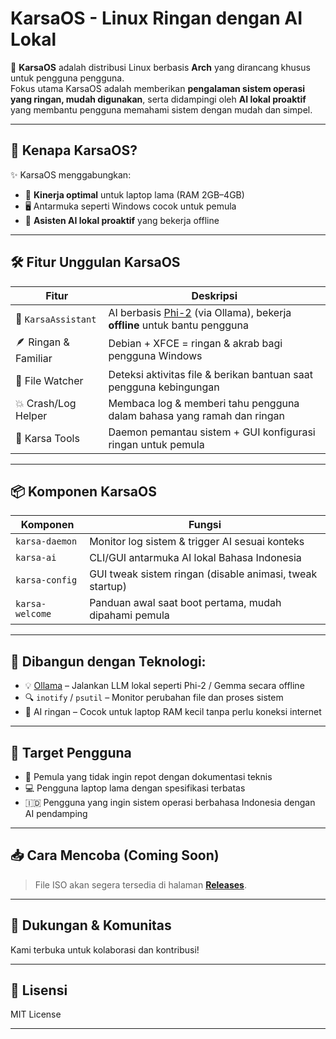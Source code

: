 # KarsaOS - Linux Ringan dengan AI Lokal

📌 **KarsaOS** adalah distribusi Linux berbasis **Arch** yang dirancang khusus untuk pengguna pengguna.  
Fokus utama KarsaOS adalah memberikan **pengalaman sistem operasi yang ringan, mudah digunakan**, serta didampingi oleh **AI lokal proaktif** yang membantu pengguna memahami sistem dengan mudah dan simpel.

---

## 🧠 Kenapa KarsaOS?

✨ KarsaOS menggabungkan:
- 🎯 **Kinerja optimal** untuk laptop lama (RAM 2GB–4GB)
- 🖥️ Antarmuka seperti Windows cocok untuk pemula
- 🧠 **Asisten AI lokal proaktif** yang bekerja offline

---

## 🛠️ Fitur Unggulan KarsaOS

| Fitur                  | Deskripsi                                                                 |
|------------------------|---------------------------------------------------------------------------|
| 🤖 `KarsaAssistant`     | AI berbasis [Phi-2](https://huggingface.co/microsoft/phi-2) (via Ollama), bekerja **offline** untuk bantu pengguna |
| 🪶 Ringan & Familiar    | Debian + XFCE = ringan & akrab bagi pengguna Windows                 |
| 🧭 File Watcher         | Deteksi aktivitas file & berikan bantuan saat pengguna kebingungan       |
| 💥 Crash/Log Helper     | Membaca log & memberi tahu pengguna dalam bahasa yang ramah dan ringan   |
| 🧰 Karsa Tools          | Daemon pemantau sistem + GUI konfigurasi ringan untuk pemula             |

---

## 📦 Komponen KarsaOS

| Komponen        | Fungsi                                                                 |
|------------------|------------------------------------------------------------------------|
| `karsa-daemon`   | Monitor log sistem & trigger AI sesuai konteks                         |
| `karsa-ai`       | CLI/GUI antarmuka AI lokal Bahasa Indonesia                            |
| `karsa-config`   | GUI tweak sistem ringan (disable animasi, tweak startup)               |
| `karsa-welcome`  | Panduan awal saat boot pertama, mudah dipahami pemula                  |

---

## 🧰 Dibangun dengan Teknologi:

- 💡 [Ollama](https://ollama.com) – Jalankan LLM lokal seperti Phi-2 / Gemma secara offline
- 🔍 `inotify` / `psutil` – Monitor perubahan file dan proses sistem
- 🧠 AI ringan – Cocok untuk laptop RAM kecil tanpa perlu koneksi internet

---

## 🎯 Target Pengguna

- 🧓 Pemula yang tidak ingin repot dengan dokumentasi teknis
- 💻 Pengguna laptop lama dengan spesifikasi terbatas
- 🇮🇩 Pengguna yang ingin sistem operasi berbahasa Indonesia dengan AI pendamping

---

## 📥 Cara Mencoba (Coming Soon)

> File ISO akan segera tersedia di halaman **[Releases](https://github.com/BagasFeliciaR/KarsaOS/releases)**.

---

## 🤝 Dukungan & Komunitas

Kami terbuka untuk kolaborasi dan kontribusi!  

---

## 📜 Lisensi

MIT License

---
